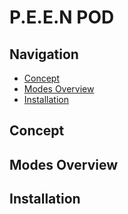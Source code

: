 # P.E.E.N POD

## Navigation
- [Concept](#Concept)
- [Modes Overview](#Modes-Overview)
- [Installation](#Installation)

## Concept

## Modes Overview

## Installation
